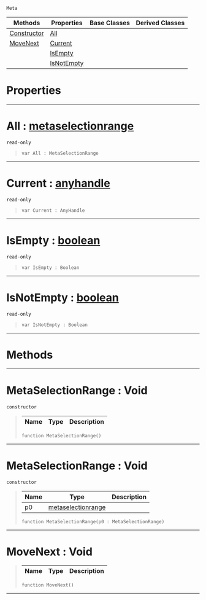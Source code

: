  `Meta`

|Methods|Properties|Base Classes|Derived Classes|
|---|---|---|---|
|[ Constructor](https://github.com/PlasmaEngine/PlasmaDocs/blob/master/code_reference/class_reference/metaselectionrange.markdown#metaselectionrange-void)|[ All](https://github.com/PlasmaEngine/PlasmaDocs/blob/master/code_reference/class_reference/metaselectionrange.markdown#all-plasma-engine-document)| | |
|[ MoveNext](https://github.com/PlasmaEngine/PlasmaDocs/blob/master/code_reference/class_reference/metaselectionrange.markdown#movenext-void)|[ Current](https://github.com/PlasmaEngine/PlasmaDocs/blob/master/code_reference/class_reference/metaselectionrange.markdown#current-plasma-engine-docu)| | |
| |[ IsEmpty](https://github.com/PlasmaEngine/PlasmaDocs/blob/master/code_reference/class_reference/metaselectionrange.markdown#isempty-plasma-engine-docu)| | |
| |[ IsNotEmpty](https://github.com/PlasmaEngine/PlasmaDocs/blob/master/code_reference/class_reference/metaselectionrange.markdown#isnotempty-plasma-engine-d)| | |


 #  Properties


---  
 #  All : [metaselectionrange](https://github.com/PlasmaEngine/PlasmaDocs/blob/master/code_reference/class_reference/metaselectionrange.markdown)

 `read-only`

> 
> ``` lang=cpp, name=Lightning
> var All : MetaSelectionRange


---  
 #  Current : [anyhandle](https://github.com/PlasmaEngine/PlasmaDocs/blob/master/code_reference/lightning_base_types/anyhandle.markdown)

 `read-only`

> 
> ``` lang=cpp, name=Lightning
> var Current : AnyHandle


---  
 #  IsEmpty : [boolean](https://github.com/PlasmaEngine/PlasmaDocs/blob/master/code_reference/lightning_base_types/boolean.markdown)

 `read-only`

> 
> ``` lang=cpp, name=Lightning
> var IsEmpty : Boolean


---  
 #  IsNotEmpty : [boolean](https://github.com/PlasmaEngine/PlasmaDocs/blob/master/code_reference/lightning_base_types/boolean.markdown)

 `read-only`

> 
> ``` lang=cpp, name=Lightning
> var IsNotEmpty : Boolean


---  
 #  Methods


---  
 #  MetaSelectionRange : Void

 `constructor`

> 
> |Name|Type|Description|
> |---|---|---|
> ``` lang=cpp, name=Lightning
> function MetaSelectionRange()
> ``` 


---  
 #  MetaSelectionRange : Void

 `constructor`

> 
> |Name|Type|Description|
> |---|---|---|
> |p0|[metaselectionrange](https://github.com/PlasmaEngine/PlasmaDocs/blob/master/code_reference/class_reference/metaselectionrange.markdown)| |
> ``` lang=cpp, name=Lightning
> function MetaSelectionRange(p0 : MetaSelectionRange)
> ``` 


---  
 #  MoveNext : Void

> 
> |Name|Type|Description|
> |---|---|---|
> ``` lang=cpp, name=Lightning
> function MoveNext()
> ``` 


---  
 

 